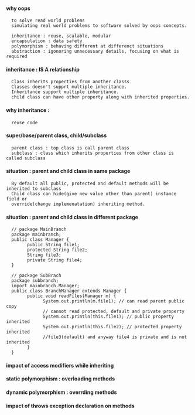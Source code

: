 #### why oops

      to solve read world problems
      simulating real world problems to software solved by oops concepts.
      
      inheritance : reuse, scalable, modular
      encapsulation : data safety
      polymorphism : behaving different at differenct situations
      abstraction : igonoring unnecessary details, focusing on what is required

#### inheritance : IS A relationship

      Class inherits properties from another classs
      Classes doesn't supprt multiple inheritance.
      Inheritance support multiple inheritance.
      child class can have other property along with inherited properties. 
      
#### why inheritance : 

      reuse code


#### super/base/parent class, child/subclass 

      parent class : top class is call parent class
      subclass : class which inherits properties from other class is called subclass
      
#### situation : parent and child class in same package
      
      By default all public, protected and default methods will be inherited to subclass
      Child class can hide(give new value other than parent) instance field or 
      override(change implemenatation) inheriting method.

#### situation : parent and child class in different package

      // package MainBranch
      package mainbranch;
      public class Manager {
            public String file1;
            protected String file2;
            String file3;
            private String file4;
      }

      // package SubBrach
      package subbranch;
      import mainbranch.Manager;
      public class BranchManager extends Manager {
            public void readFiles(Manager m) {
                  System.out.println(m.file1); // can read parent public copy
                  // cannot read protected, default and private property
                  System.out.println(this.file1); // public property inherited 
                  System.out.println(this.file2); // protected property inherited
                  //file3(default) and anyway file4 is private and is not inherited
            }
      }

      

#### impact of access modifiers while inheriting 
#### static polymorphism : overloading methods
#### dynamic polymorphism : overrding methods
#### impact of throws exception declaration on methods
